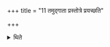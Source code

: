 +++
title = "11 तमुद्गाता प्रस्तोत्रे प्रयच्छति"

+++

<details><summary>थिते</summary>

तमुद्गाता प्रस्तोत्रे प्रयच्छति । तं सोऽध्वर्यवे । तमध्वर्युरन्यस्मै ११
</details>
